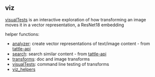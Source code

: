 ## viz
[visualTests](./visualTests.ipynb) is an interactive exploration of how transforming an image moves it in a vector representation, a ResNet18 embedding  

helper functions:
- [analyzer](./analyzer.py): create vector representations of text/image content - from [tattle-api](https://github.com/tattle-made/tattle-api)
- [search](./search.py): search similar content - from [tattle-api](https://github.com/tattle-made/tattle-api)
- [transforms](./transforms.py): doc and image transforms
- [visualTests](./visualTests.py): command line testing of transforms
- [viz_helpers](./viz_helpers.py)